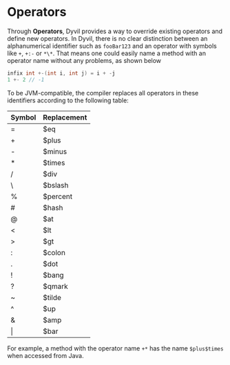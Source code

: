 # Operators


Through **Operators**, Dyvil provides a way to override existing operators and define new operators. In Dyvil, there is no clear distinction between an alphanumerical identifier such as `fooBar123` and an operator with symbols like `+`, `+:-` or `*\*`. That means one could easily name a method with an operator name without any problems, as shown below

```scala
infix int +-(int i, int j) = i + -j
1 +- 2 // -1
```

To be JVM-compatible, the compiler replaces all operators in these identifiers according to the following table:

| Symbol | Replacement |
|--------|-------------|
| =      | $eq         |
| +      | $plus       |
| -      | $minus      |
| *      | $times      |
| /      | $div        |
| \      | $bslash     |
| %      | $percent    |
| #      | $hash       |
| @      | $at         |
| <      | $lt         |
| >      | $gt         |
| :      | $colon      |
| .      | $dot        |
| !      | $bang       |
| ?      | $qmark      |
| ~      | $tilde      |
| ^      | $up         |
| &      | $amp        |
| &#124; | $bar        |

For example, a method with the operator name `+*` has the name `$plus$times` when accessed from Java.
